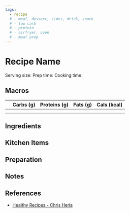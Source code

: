 ```yaml
---
tags:
  - recipe
  # - meal, dessert, sides, drink, snack
  # - low carb
  # - protein
  # - airfryer, oven
  # - meal prep
---
```

# Recipe Name

Serving size:
Prep time:
Cooking time:

## Macros

|  | Carbs (g) | Proteins (g) | Fats (g) | Cals (kcal) |
| --- | --- | --- | --- | --- |
|  |  |  |  |  |
|  |  |  |  |  |

## Ingredients

## Kitchen Items

## Preparation

## Notes

## References

- [Healthy Recipes - Chris Heria](https://youtu.be/_waDKj9bZXY?si=5nsDqTv0u_BcLyNR&t=437)

